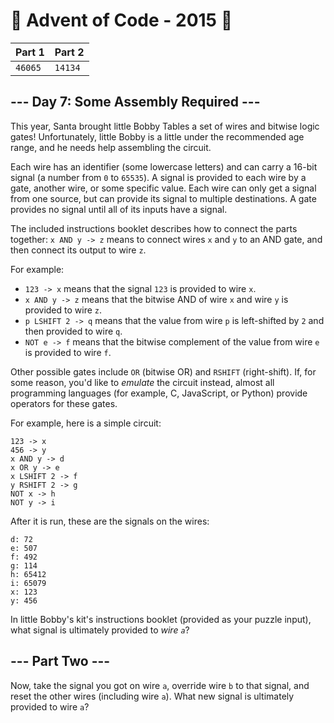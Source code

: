 # 🎄 Advent of Code - 2015 🎄
| Part 1 | Part 2 |
| ------ | ------ |
| `46065` | `14134` |

<h2>--- Day 7: Some Assembly Required ---</h2><p>This year, Santa brought little Bobby Tables a set of wires and bitwise logic gates!  Unfortunately, little Bobby is a little under the recommended age range, and he needs help <span title="You had one of these as a kid, right?">assembling the circuit</span>.</p>
<p>Each wire has an identifier (some lowercase letters) and can carry a 16-bit signal (a number from <code>0</code> to <code>65535</code>).  A signal is provided to each wire by a gate, another wire, or some specific value. Each wire can only get a signal from one source, but can provide its signal to multiple destinations.  A gate provides no signal until all of its inputs have a signal.</p>
<p>The included instructions booklet describes how to connect the parts together: <code>x AND y -> z</code> means to connect wires <code>x</code> and <code>y</code> to an AND gate, and then connect its output to wire <code>z</code>.</p>
<p>For example:</p>
<ul>
<li><code>123 -> x</code> means that the signal <code>123</code> is provided to wire <code>x</code>.</li>
<li><code>x AND y -> z</code> means that the bitwise AND of wire <code>x</code> and wire <code>y</code> is provided to wire <code>z</code>.</li>
<li><code>p LSHIFT 2 -> q</code> means that the value from wire <code>p</code> is left-shifted by <code>2</code> and then provided to wire <code>q</code>.</li>
<li><code>NOT e -> f</code> means that the bitwise complement of the value from wire <code>e</code> is provided to wire <code>f</code>.</li>
</ul>
<p>Other possible gates include <code>OR</code> (bitwise OR) and <code>RSHIFT</code> (right-shift).  If, for some reason, you'd like to <em>emulate</em> the circuit instead, almost all programming languages (for example, C, JavaScript, or Python) provide operators for these gates.</p>
<p>For example, here is a simple circuit:</p>
<pre><code>123 -> x
456 -> y
x AND y -> d
x OR y -> e
x LSHIFT 2 -> f
y RSHIFT 2 -> g
NOT x -> h
NOT y -> i
</code></pre>
<p>After it is run, these are the signals on the wires:</p>
<pre><code>d: 72
e: 507
f: 492
g: 114
h: 65412
i: 65079
x: 123
y: 456
</code></pre>
<p>In little Bobby's kit's instructions booklet (provided as your puzzle input), what signal is ultimately provided to <em>wire <code>a</code></em>?</p>

<h2 id="part2">--- Part Two ---</h2><p>Now, take the signal you got on wire <code>a</code>, override wire <code>b</code> to that signal, and reset the other wires (including wire <code>a</code>).  What new signal is ultimately provided to wire <code>a</code>?</p>
